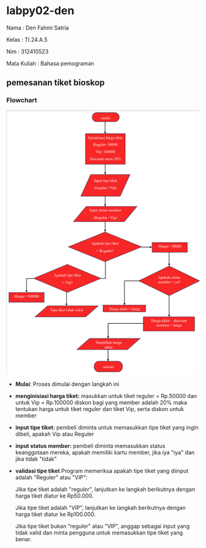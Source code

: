 # labpy02-den
Nama : Den Fahmi Satria <p>
Kelas : TI.24.A.5 <p> 
Nim : 312410523 <p>
Mata Kuliah : Bahasa pemograman <p> 
## pemesanan tiket bioskop
### Flowchart
![.gambar1](es1.PNG)

- **Mulai**: Proses dimulai dengan langkah ini
- **menginisiasi harga tiket:**
  masukkan untuk tiket reguler = Rp.50000
  dan untuk Vip = Rp.100000
  diskon bagi yang member adalah 20%
  maka tentukan harga untuk tiket reguler dan tiket Vip, serta diskon untuk member

- **input tipe tiket:** pembeli diminta untuk memasukkan tipe tiket yang ingin dibeli, apakah Vip atau Reguler
- **input status member:** pembeli diminta memasukkan status keanggotaan mereka, apakah memiliki kartu member, jika iya "iya" dan jika tidak "tidak"
- **validasi tipe tiket** Program memeriksa apakah tipe tiket yang diinput adalah "Reguler" atau "VIP": <p>
  Jika tipe tiket adalah "reguler", lanjutkan ke langkah berikutnya dengan harga tiket diatur ke Rp50.000. <p>
  Jika tipe tiket adalah "VIP", lanjutkan ke langkah berikutnya dengan harga tiket diatur ke Rp100.000. <p>
  Jika tipe tiket bukan "reguler" atau "VIP", anggap sebagai input yang tidak valid dan minta pengguna untuk memasukkan tipe tiket yang benar. <p>
